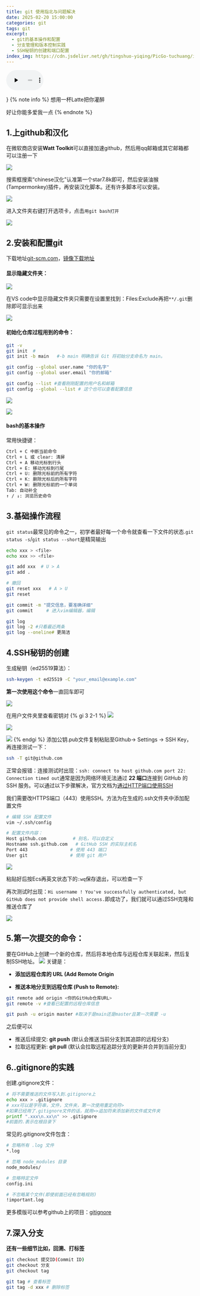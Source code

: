 ```yaml
---
title: git 使用指北与问题解决
date: 2025-02-20 15:00:00
categories: git
tags: git
excerpt: 
  - git的基本操作和配置
  - 分支管理和版本控制实践
  - SSH秘钥的创建和端口配置
index_img: https://cdn.jsdelivr.net/gh/tingshuo-yiqing/PicGo-tuchuang/img/QQ%E5%9B%BE%E7%89%8720241227171332(4).jpeg
---
```


<!-- <audio controls preload="none">
    <source src="/music/痴心绝对.mp3" type="audio/mpeg">
</audio> -->
<!-- <iframe width="100%" height="166" scrolling="no" frameborder="no" allow="autoplay"
    src="https://w.soundcloud.com/player/?url=https%3A//soundcloud.com/ting-shuo-265840220/m800003kiru93grw5p&color=%23ff5500&auto_play=false&hide_related=false&show_comments=true&show_user=true&show_reposts=false&show_teaser=true">
</iframe> -->
<audio controls preload="none" style="width: 100; ">
    <source src="/music/痴心绝对.mp3" type="audio/mpeg">
</audio>

<!-- {% aplayer "痴心绝对" "李圣杰" "/music/痴心绝对.mp3" %} -->
}
{% note info %}
想用一杯Latte把你灌醉

好让你能多爱我一点
{% endnote %}

## 1.上github和汉化

在微软商店安装**Watt Toolkit**可以直接加速github，然后用qq邮箱或其它邮箱都可以注册一下

![](https://cdn.jsdelivr.net/gh/tingshuo-yiqing/PicGo-tuchuang/img/20250219224935829.png)

搜索框搜索“chinese汉化”认准第一个star7.8k即可，然后安装油猴(Tampermonkey)插件，再安装汉化脚本。还有许多脚本可以安装。

![](https://cdn.jsdelivr.net/gh/tingshuo-yiqing/PicGo-tuchuang/img/20250219225253894.png)

进入文件夹右键打开选项卡，点击`用git bash打开`

![](https://cdn.jsdelivr.net/gh/tingshuo-yiqing/PicGo-tuchuang/img/20250220073842647.png)

## 2.安装和配置git

下载地址[git-scm.com](git-scm.com)，[镜像下载地址](https://registry.npmmirror.com/binary.html?path=git-for-windows/)

#### 显示隐藏文件夹：

![](https://cdn.jsdelivr.net/gh/tingshuo-yiqing/PicGo-tuchuang/img/20250219230110370.png)

在VS code中显示隐藏文件夹只需要在设置里找到：Files:Exclude再把`**/.git`删除即可显示出来

![](https://cdn.jsdelivr.net/gh/tingshuo-yiqing/PicGo-tuchuang/img/20250219231851407.png)

#### 初始化仓库过程用到的命令：

```bash
git -v
git init  #
git init -b main   #-b main 明确告诉 Git 将初始分支命名为 main。

git config --global user.name "你的名字"
git config --global user.email "你的邮箱"

git config --list #查看刚刚配置的用户名和邮箱
git config --global --list # 这个也可以查看配置信息
```

![](https://cdn.jsdelivr.net/gh/tingshuo-yiqing/PicGo-tuchuang/img/20250219232912375.png)

![](https://cdn.jsdelivr.net/gh/tingshuo-yiqing/PicGo-tuchuang/img/20250219232959200.png)

#### bash的基本操作

常用快捷键：

```bash
Ctrl + C 中断当前命令
Ctrl + L 或 clear: 清屏
Ctrl + A 移动光标到行头
Ctrl + E: 移动光标到行尾
Ctrl + U: 删除光标前的所有字符
Ctrl + K: 删除光标后的所有字符
Ctrl + W: 删除光标前的一个单词
Tab: 自动补全
↑ / ↓: 浏览历史命令
```

## 3.基础操作流程

`git status`最常见的命令之一，初学者最好每一个命令就查看一下文件的状态.`git status -s`/`git status --short`是精简输出

```bash
echo xxx > <file>
echo xxx >> <file>

git add xxx  # U > A
git add .

# 撤回
git reset xxx   # A > U
git reset

git commit -m "提交信息，要准确详细"
git commit     # 进入vim编辑器，编辑

git log 
git log -2 #只看最近两条
git log --oneline# 更简洁
```

## 4.SSH秘钥的创建

生成秘钥（ed25519算法）：

```bash
ssh-keygen -t ed25519 -C "your_email@example.com"  
```

**第一次使用这个命令**一直回车即可

![](https://cdn.jsdelivr.net/gh/tingshuo-yiqing/PicGo-tuchuang/img/20250220084432930.png)

在用户文件夹里查看密钥对
{% gi 3  2-1 %}
![](https://cdn.jsdelivr.net/gh/tingshuo-yiqing/PicGo-tuchuang/img/20250219152152312.png)

![](https://cdn.jsdelivr.net/gh/tingshuo-yiqing/PicGo-tuchuang/img/20250219152313294.png)

![](https://cdn.jsdelivr.net/gh/tingshuo-yiqing/PicGo-tuchuang/img/20250220084930823.png)
{% endgi %}
添加公钥.pub文件复制粘贴至Github→ Settings → SSH Key，再连接测试一下：

```bash
ssh -T git@github.com
```

正常会报错：连接测试时出现：`ssh: connect to host github.com port 22: Connection timed out`通常是因为网络环境无法通过 **22 端口**连接到 GitHub 的 SSH 服务。可以通过以下步骤解决，官方文档为[通过HTTP端口使用SSH](https://docs.github.com/en/authentication/troubleshooting-ssh/using-ssh-over-the-https-port)

我们需要改HTTPS端口（443）使用SSH。方法为在生成的.ssh文件夹中添加配置文件

```bash
# 编辑 SSH 配置文件
vim ~/.ssh/config

# 配置文件内容：
Host github.com          # 别名，可以自定义
Hostname ssh.github.com   # GitHub SSH 的实际主机名
Port 443                # 使用 443 端口
User git                # 使用 git 用户
```

![](https://cdn.jsdelivr.net/gh/tingshuo-yiqing/PicGo-tuchuang/img/20250220074831847.png)

粘贴好后按Ecs再英文状态下的`:wq`保存退出，可以检查一下

再次测试时出现：`Hi username ! You've successfully authenticated, but GitHub does not provide shell access.`即成功了，我们就可以通过SSH克隆和推送仓库了

![](https://cdn.jsdelivr.net/gh/tingshuo-yiqing/PicGo-tuchuang/img/20250220085232998.png)

## 5.第一次提交的命令：
要在GitHub上创建一个新的仓库，然后将本地仓库与远程仓库关联起来，然后复制SSH地址。
![](https://cdn.jsdelivr.net/gh/tingshuo-yiqing/PicGo-tuchuang/img/20250221191547704.png)
关键是：

* **添加远程仓库的 URL (Add Remote Origin**

* **推送本地分支到远程仓库 (Push to Remote):**

```bash
git remote add origin <你的GitHub仓库URL>
git remote -v #查看已配置的远程仓库信息

git push -u origin master #取决于是main还是master且第一次需要 -u

```

之后便可以

- 推送后续提交: **git push** (默认会推送当前分支到其追踪的远程分支)
- 拉取远程更新: **git pull** (默认会拉取远程追踪分支的更新并合并到当前分支)

## 6..gitignore的实践

创建.gitignore文件：

```bash
# 将不需要推送的文件写入到.gitignore上
echo xxx > .gitignore
# xxx可以是字符串，文件，文件夹，第一次使用重定向符>
#如果已经用了.gitignore文件的话，就用>>追加符来添加新的文件或文件夹
printf ".xxx\n.xx\n" >> .gitignore
#前面的.表示在根目录下
```

常见的.gitignore文件包含：

```bash
# 忽略所有 .log 文件
*.log

# 忽略 node_modules 目录
node_modules/

# 忽略特定文件
config.ini

# 不忽略某个文件(即使前面已经有忽略规则)
!important.log
```

更多模版可以参考github上的项目：[gitignore](https://github.com/github/gitignore)

## 7.深入分支

**还有一些细节比如，回溯、打标签**

```bash
git checkout 提交ID(Commit ID)
git checkout 分支
git checkout tag

git tag # 查看标签
git tag -d xxx # 删除标签
```